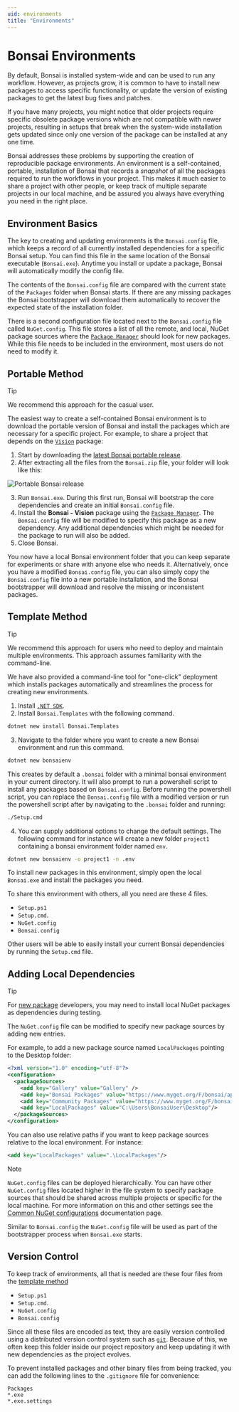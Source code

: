 ```yaml
---
uid: environments
title: "Environments"
---
```


# Bonsai Environments

By default, Bonsai is installed system-wide and can be used to run any workflow. However, as projects grow, it is common to have to install new packages to access specific functionality, or update the version of existing packages to get the latest bug fixes and patches.

If you have many projects, you might notice that older projects require specific obsolete package versions which are not compatible with newer projects, resulting in setups that break when the system-wide installation gets updated since only one version of the package can be installed at any one time.

Bonsai addresses these problems by supporting the creation of reproducible package environments. An environment is a self-contained, portable, installation of Bonsai that records a *snapshot* of all the packages required to run the workflows in your project. This makes it much easier to share a project with other people, or keep track of multiple separate projects in our local machine, and be assured you always have everything you need in the right place.

## Environment Basics
The key to creating and updating environments is the `Bonsai.config` file, which keeps a record of all currently installed dependencies for a specific Bonsai setup. You can find this file in the same location of the Bonsai executable (`Bonsai.exe`). Anytime you install or update a package, Bonsai will automatically modify the config file.

The contents of the `Bonsai.config` file are compared with the current state of the `Packages` folder when Bonsai starts. If there are any missing packages the Bonsai bootstrapper will download them automatically to recover the expected state of the installation folder.

There is a second configuration file located next to the `Bonsai.config` file called `NuGet.config`. This file stores a list of all the remote, and local, NuGet package sources where the [`Package Manager`](xref:packages) should look for new packages. While this file needs to be included in the environment, most users do not need to modify it.

## Portable Method
> [!TIP]
> We recommend this approach for the casual user.

The easiest way to create a self-contained Bonsai environment is to download the portable version of Bonsai and install the packages which are necessary for a specific project. For example, to share a project that depends on the [`Vision`](xref:Bonsai.Vision) package:

1. Start by downloading the [latest Bonsai portable release](https://github.com/bonsai-rx/bonsai/releases/latest/download/Bonsai.zip).
2. After extracting all the files from the `Bonsai.zip` file, your folder will look like this:

![Portable Bonsai release](~/images/environments-portablerelease.png)

3. Run `Bonsai.exe`. During this first run, Bonsai will bootstrap the core dependencies and create an initial `Bonsai.config` file.
4. Install the **Bonsai - Vision** package using the [`Package Manager`](xref:packages). The `Bonsai.config` file will be modified to specify this package as a new dependency. Any additional dependencies which might be needed for the package to run will also be added.
5. Close Bonsai.

You now have a local Bonsai environment folder that you can keep separate for experiments or share with anyone else who needs it. Alternatively, once you have a modified `Bonsai.config` file, you can also simply copy the `Bonsai.config` file into a new portable installation, and the Bonsai bootstrapper will download and resolve the missing or inconsistent packages.

## Template Method
> [!TIP]
> We recommend this approach for users who need to deploy and maintain multiple environments. This approach assumes familiarity with the command-line.

We have also provided a command-line tool for "one-click" deployment which installs packages automatically and streamlines the process for creating new environments.

1. Install [`.NET SDK`](https://dotnet.microsoft.com/en-us/download). 
2. Install `Bonsai.Templates` with the following command.
```cmd
dotnet new install Bonsai.Templates
```
3. Navigate to the folder where you want to create a new Bonsai environment and run this command. 
```cmd
dotnet new bonsaienv
```
This creates by default a `.bonsai` folder with a minimal bonsai environment in your current directory. It will also prompt to run a powershell script to install any packages based on `Bonsai.config`. Before running the powershell script, you can replace the `Bonsai.config` file with a modified version or run the powershell script after by navigating to the `.bonsai` folder and running:

```cmd
./Setup.cmd
```
4. You can supply additional options to change the default settings. The following command for instance will create a new folder `project1` containing a bonsai environment folder named `env`.
```cmd
dotnet new bonsaienv -o project1 -n .env
```
To install new packages in this environment, simply open the local `Bonsai.exe` and install the packages you need.

To share this environment with others, all you need are these 4 files.

- `Setup.ps1`
- `Setup.cmd`.
- `NuGet.config`
- `Bonsai.config`

Other users will be able to easily install your current Bonsai dependencies by running the `Setup.cmd` file.

## Adding Local Dependencies
> [!TIP] 
> For [new package](xref:create-package) developers, you may need to install local NuGet packages as dependencies during testing.

The `NuGet.config` file can be modified to specify new package sources by adding new entries.

For example, to add a new package source named `LocalPackages` pointing to the Desktop folder:

```xml
<?xml version="1.0" encoding="utf-8"?>
<configuration>
  <packageSources>
    <add key="Gallery" value="Gallery" />
    <add key="Bonsai Packages" value="https://www.myget.org/F/bonsai/api/v3/index.json" />
    <add key="Community Packages" value="https://www.myget.org/F/bonsai-community/api/v3/index.json" />
    <add key="LocalPackages" value="C:\Users\BonsaiUser\Desktop"/>
  </packageSources>
</configuration>
```

You can also use relative paths if you want to keep package sources relative to the local environment. For instance:

```xml
<add key="LocalPackages" value=".\LocalPackages"/>
```

> [!Note]
> `NuGet.config` files can be deployed hierarchically. You can have other `NuGet.config` files located higher in the file system to specify package sources that should be shared across multiple projects or specific for the local machine. For more information on this and other settings see the [Common NuGet configurations](https://learn.microsoft.com/en-us/nuget/consume-packages/configuring-nuget-behavior) documentation page.

Similar to `Bonsai.config` the `NuGet.config` file will be used as part of the bootstrapper process when `Bonsai.exe` starts.

## Version Control
To keep track of environments, all that is needed are these four files from the [template method](#template-method)

- `Setup.ps1`
- `Setup.cmd`.
- `NuGet.config`
- `Bonsai.config`

Since all these files are encoded as text, they are easily version controlled using a distributed version control system such as [`git`](https://git-scm.com/). Because of this, we often keep this folder inside our project repository and keep updating it with new dependencies as the project evolves.

To prevent installed packages and other binary files from being tracked, you can add the following lines to the `.gitignore` file for convenience:

```
Packages
*.exe
*.exe.settings
```
